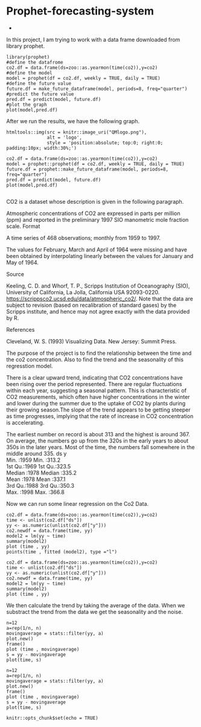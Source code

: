 # Prophet-forecasting-system
-

In this project, I am trying to work with a data frame downloaded from library prophet. 


```{r eval=FALSE, include=TRUE}
library(prophet)
#define the datafrome
co2.df = data.frame(ds=zoo::as.yearmon(time(co2)),y=co2)
#define the model
model = prophet(df = co2.df, weekly = TRUE, daily = TRUE)
#define the future value
future.df = make_future_dataframe(model, periods=8, freq="quarter")
#predict the future value
pred.df = predict(model, future.df)
#plot the graph
plot(model,pred.df)
```

After we run the results, we have the following graph. 


```{r, echo=FALSE}
htmltools::img(src = knitr::image_uri("QMlogo.png"), 
               alt = 'logo', 
               style = 'position:absolute; top:0; right:0; padding:10px; width:30%;')

co2.df = data.frame(ds=zoo::as.yearmon(time(co2)),y=co2)
model = prophet::prophet(df = co2.df, weekly = TRUE, daily = TRUE)
future.df = prophet::make_future_dataframe(model, periods=8, freq="quarter")
pred.df = predict(model, future.df)
plot(model,pred.df)


```


CO2 is a dataset whose description is given in the following paragraph. 

Atmospheric concentrations of CO2 are expressed in parts per million (ppm) and reported in the preliminary 1997 SIO manometric mole fraction scale.
Format

A time series of 468 observations; monthly from 1959 to 1997.


The values for February, March and April of 1964 were missing and have been obtained by interpolating linearly between the values for January and May of 1964.

Source

Keeling, C. D. and Whorf, T. P., Scripps Institution of Oceanography (SIO), University of California, La Jolla, California USA 92093-0220.
https://scrippsco2.ucsd.edu/data/atmospheric_co2/.
Note that the data are subject to revision (based on recalibration of standard gases) by the Scripps institute, and hence may not agree exactly with the data provided by R.

References

Cleveland, W. S. (1993) Visualizing Data. New Jersey: Summit Press.

The purpose of the project is to find the relationship between the time and the co2 concentration. Also to find the trend and the seasonality of this regresstion model.

There is a clear upward trend, indicating that CO2 concentrations have been rising over the period represented. There are regular fluctuations within each year, suggesting a seasonal pattern. This is characteristic of CO2 measurements, which often have higher concentrations in the winter and lower during the summer due to the uptake of CO2 by plants during their growing season.The slope of the trend appears to be getting steeper as time progresses, implying that the rate of increase in CO2 concentration is accelerating.

The earliest number on record is about 313 and the highest is around 367. On average, the numbers go up from the 320s in the early years to about 350s in the later years. Most of the time, the numbers fall somewhere in the middle around 335.
 ds             y        
 Min.   :1959   Min.   :313.2  
 1st Qu.:1969   1st Qu.:323.5  
 Median :1978   Median :335.2  
 Mean   :1978   Mean   :337.1  
 3rd Qu.:1988   3rd Qu.:350.3  
 Max.   :1998   Max.   :366.8 


Now we can run some linear regression on the Co2 Data. 



```{r eval=FALSE, include=TRUE}
co2.df = data.frame(ds=zoo::as.yearmon(time(co2)),y=co2)
time <- unlist(co2.df["ds"])
yy <- as.numeric(unlist(co2.df["y"]))
co2.newdf = data.frame(time, yy)
model2 = lm(yy ~ time)
summary(model2)
plot (time , yy)
points(time , fitted (model2), type ="l")
```


```{r, echo=FALSE}
co2.df = data.frame(ds=zoo::as.yearmon(time(co2)),y=co2)
time <- unlist(co2.df["ds"])
yy <- as.numeric(unlist(co2.df["y"]))
co2.newdf = data.frame(time, yy)
model2 = lm(yy ~ time)
summary(model2)
plot (time , yy)
```



We then calculate the trend by taking the average of the data. When we substract the trend from the data we get the seasonality and the noise. 

```{r eval=FALSE, include=TRUE}
n=12
a=rep(1/n, n)
movingaverage = stats::filter(yy, a)
plot.new()
frame()
plot (time , movingaverage)
s = yy - movingaverage
plot(time, s)
```


```{r, echo=FALSE}
n=12
a=rep(1/n, n)
movingaverage = stats::filter(yy, a)
plot.new()
frame()
plot (time , movingaverage)
s = yy - movingaverage
plot(time, s)
```



```{r setup, include=FALSE}
knitr::opts_chunk$set(echo = TRUE)
```
